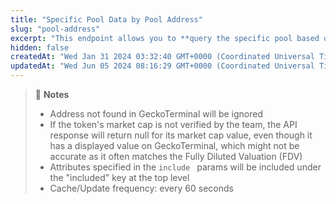```yaml
---
title: "Specific Pool Data by Pool Address"
slug: "pool-address"
excerpt: "This endpoint allows you to **query the specific pool based on the provided network and pool address**"
hidden: false
createdAt: "Wed Jan 31 2024 03:32:40 GMT+0000 (Coordinated Universal Time)"
updatedAt: "Wed Jun 05 2024 08:16:29 GMT+0000 (Coordinated Universal Time)"
---
```

> 📘 **Notes**
> 
> - Address not found in GeckoTerminal will be ignored
> - If the token's market cap is not verified by the team, the API response will return null for its market cap value, even though it has a displayed value on GeckoTerminal, which might not be accurate as it often matches the Fully Diluted Valuation (FDV)
> - Attributes specified in the `include ` params will be included under the "included" key at the top level
> - Cache/Update frequency: every 60 seconds
